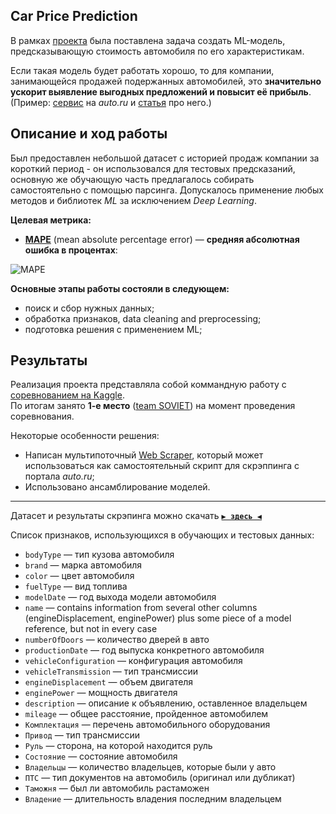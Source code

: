 ## Car Price Prediction

В рамках [проекта](https://www.kaggle.com/c/sf-dst-car-price) была поставлена задача создать ML-модель, предсказывающую стоимость автомобиля по его характеристикам.

Если такая модель будет работать хорошо, то для компании, занимающейся продажей подержанных автомобилей, это **значительно ускорит выявление выгодных предложений и повысит её прибыль**. (Пример: [сервис](https://auto.ru/cars/evaluation/) на *auto.ru* и [статья](https://vc.ru/transport/29899-avto-ru-zapustil-besplatnyy-servis-dlya-ocenki-stoimosti-avtomobilya) про него.)

## Описание и ход работы

Был предоставлен небольшой датасет с историей продаж компании за короткий период - он использовался для тестовых предсказаний, основную же обучающую часть предлагалось собирать самостоятельно с помощью парсинга. Допускалось применение любых методов и библиотек *ML* за исключением *Deep Learning*.

**Целевая метрика:**
- **[MAPE](http://en.wikipedia.org/wiki/Mean_absolute_percentage_error)** (mean absolute percentage error) — **средняя абсолютная ошибка в процентах**:

![MAPE](https://telegra.ph/file/78bbd99f5562ae6a69afa.png)

**Основные этапы работы состояли в следующем:**
- поиск и сбор нужных данных;
- обработка признаков, data cleaning and preprocessing;
- подготовка решения с применением ML;

## Результаты

Реализация проекта представляла собой коммандную работу с [соревнованием на Kaggle](https://www.kaggle.com/c/sf-dst-car-price).  
По итогам занято **1-е место** ([team SOVIET](https://www.kaggle.com/c/sf-dst-car-price/leaderboard)) на момент проведения соревнования.

Некоторые особенности решения:
- Написан мультипоточный [Web Scraper](https://github.com/macsunmood/SkillFactory_RDS/tree/master/Project%203.%20Car%20Price%20Prediction/Scraper), который может использоваться как самостоятельный скрипт для скрэппинга с портала _auto.ru_;
- Использовано ансамблирование моделей.

---

Датасет и результаты скрэпинга можно скачать **[`▶ здесь ◀`](https://drive.google.com/drive/folders/1D5wDknF2W-zh2ZcKj7KG3zzBX5Xthjm7)**

Список признаков, использующихся в обучающих и тестовых данных:
- `bodyType` — тип кузова автомобиля
- `brand` — марка автомобиля
- `color` — цвет автомобиля
- `fuelType` — вид топлива
- `modelDate` — год выхода модели автомобиля
- `name` — contains information from several other columns (engineDisplacement, enginePower) plus some piece of a model reference, but not in every case
- `numberOfDoors` — количество дверей в авто
- `productionDate` — год выпуска конкретного автомобиля
- `vehicleConfiguration` — конфигурация автомобиля
- `vehicleTransmission` — тип трансмиссии
- `engineDisplacement` — объем двигателя
- `enginePower` — мощность двигателя
- `description` — описание к объявлению, оставленное владельцем
- `mileage` — общее расстояние, пройденное автомобилем
- `Комплектация` — перечень автомобильного оборудования
- `Привод` — тип трансмиссии
- `Руль` — сторона, на которой находится руль
- `Состояние` — состояние автомобиля
- `Владельцы` — количество владельцев, которые были у авто
- `ПТС` — тип документов на автомобиль (оригинал или дубликат)
- `Таможня` — был ли автомобиль растаможен
- `Владение` — длительность владения последним владельцем
